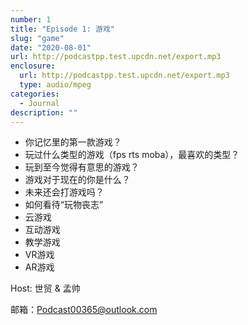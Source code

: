 ```yaml
---
number: 1
title: "Episode 1: 游戏"
slug: "game"
date: "2020-08-01"
url: http://podcastpp.test.upcdn.net/export.mp3
enclosure:
  url: http://podcastpp.test.upcdn.net/export.mp3
  type: audio/mpeg
categories:
  - Journal
description: ""
---
```


- 你记忆里的第一款游戏？
- 玩过什么类型的游戏（fps rts moba），最喜欢的类型？
- 玩到至今觉得有意思的游戏？
- 游戏对于现在的你是什么？
- 未来还会打游戏吗？
- 如何看待“玩物丧志”
- 云游戏
- 互动游戏
- 教学游戏
- VR游戏
- AR游戏

Host: 世贸 & 孟帅

邮箱：Podcast00365@outlook.com
